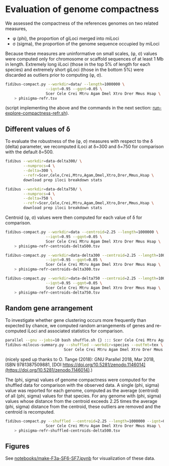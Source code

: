 # Evaluation of genome compactness

We assessed the compactness of the references genomes on two related measures,

- φ (phi), the proportion of giLoci merged into miLoci
- σ (sigma), the proportion of the genome sequence occupied by miLoci

Because these measures are uninformative on small scales, (φ, σ) values were computed only for chromosome or scaffold sequences of at least 1 Mb in length.
Extremely long iiLoci (those in the top 5% of length for each species) and extremely short giLoci (those in the bottom 5%) were discarded as outliers prior to computing (φ, σ).

```bash
fidibus-compact.py --workdir=data/ --length=1000000 \
                  --iqnt=0.95 --gqnt=0.05 \
                  Scer Cele Crei Mtru Agam Dmel Xtro Drer Mmus Hsap \
    > phisigma-refr.tsv
```

(script implementing the above and the commands in the next section:
[run-explore-compactness-refr.sh](./run-explore-compactness-refr.sh)).

## Different values of δ

To evaluate the robustness of the (φ, σ) measures with respect to the δ (delta) parameter, we recomputed iLoci at δ=300 and δ=750 for comparison with the default δ=500.

```bash
fidibus --workdir=data-delta300/ \
        --numprocs=4 \
        --delta=300 \
        --refr=Scer,Cele,Crei,Mtru,Agam,Dmel,Xtro,Drer,Mmus,Hsap \
        download prep iloci breakdown stats

fidibus --workdir=data-delta750/ \
        --numprocs=4 \
        --delta=750 \
        --refr=Scer,Cele,Crei,Mtru,Agam,Dmel,Xtro,Drer,Mmus,Hsap \
        download prep iloci breakdown stats
```

Centroid (φ, σ) values were then computed for each value of δ for comparison.

```bash
fidibus-compact.py --workdir=data --centroid=2.25 --length=1000000 \
                  --iqnt=0.95 --gqnt=0.05 \
                  Scer Cele Crei Mtru Agam Dmel Xtro Drer Mmus Hsap \
    > phisigma-refr-centroids-delta500.tsv

fidibus-compact.py --workdir=data-delta300 --centroid=2.25 --length=1000000 \
                  --iqnt=0.95 --gqnt=0.05 \
                  Scer Cele Crei Mtru Agam Dmel Xtro Drer Mmus Hsap \
    > phisigma-refr-centroids-delta300.tsv

fidibus-compact.py --workdir=data-delta750 --centroid=2.25 --length=1000000 \
                  --iqnt=0.95 --gqnt=0.05 \
                  Scer Cele Crei Mtru Agam Dmel Xtro Drer Mmus Hsap \
    > phisigma-refr-centroids-delta750.tsv
```


## Random gene arrangement

To investigate whether gene clustering occurs more frequently than expected by chance, we computed random arrangements of genes and re-computed iLoci and associated statistics for comparison.

```bash
parallel --gnu --jobs=10 bash shuffle.sh {} ::: Scer Cele Crei Mtru Agam Dmel Xtro Drer Mmus Hsap
fidibus-milocus-summary.py --shuffled --workdir=species --outfmt=tex \
                          Scer Cele Crei Mtru Agam Dmel Xtro Drer Mmus Hsap
```

(nicely sped up thanks to O. Tange (2018): GNU Parallel 2018, Mar 2018, ISBN 9781387509881, [DOI https://doi.org/10.5281/zenodo.1146014](https://doi.org/10.5281/zenodo.1146014).)


The (phi, sigma) values of genome compactness were computed for the shuffled data for comparison with the observed data.
A single (phi, sigma) value was reported for each genome, computed as the average (centroid) of all (phi, sigma) values for that species.
For any genome with (phi, sigma) values whose distance from the centroid exceeds 2.25 times the average (phi, sigma) distance from the centroid, these outliers are removed and the centroid is recomputed.

```bash
fidibus-compact.py --shuffled --centroid=2.25 --length=1000000 --iqnt=0.95 --gqnt=0.05 \
                  Scer Cele Crei Mtru Agam Dmel Xtro Drer Mmus Hsap \
    > phisigma-refr-shuffled-centroids-delta500.tsv
```

## Figures

See [notebooks/make-F3a-SF6-SF7.ipynb](./notebooks/make-F3a-SF6-SF7.ipynb) for visualization of these data.
